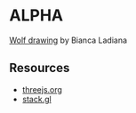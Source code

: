 # ALPHA

[Wolf drawing](assets/lobo_by_bianca_ladiana.jpg) by Bianca Ladiana

## Resources

- [threejs.org](http://threejs.org)
- [stack.gl](http://stack.gl/)
